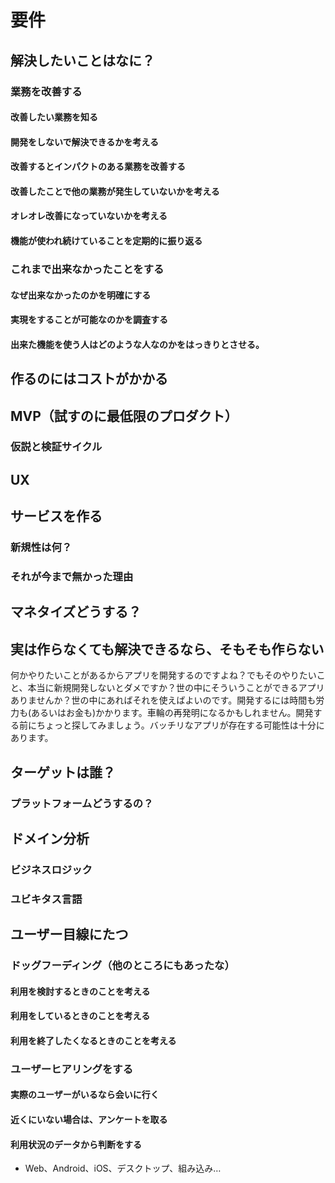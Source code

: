 # 要件
## 解決したいことはなに？
### 業務を改善する
#### 改善したい業務を知る
#### 開発をしないで解決できるかを考える
#### 改善するとインパクトのある業務を改善する
#### 改善したことで他の業務が発生していないかを考える
#### オレオレ改善になっていないかを考える
#### 機能が使われ続けていることを定期的に振り返る
### これまで出来なかったことをする
#### なぜ出来なかったのかを明確にする
#### 実現をすることが可能なのかを調査する
#### 出来た機能を使う人はどのような人なのかをはっきりとさせる。
## 作るのにはコストがかかる
## MVP（試すのに最低限のプロダクト）
### 仮説と検証サイクル
## UX
## サービスを作る
### 新規性は何？
### それが今まで無かった理由
## マネタイズどうする？

## 実は作らなくても解決できるなら、そもそも作らない

何かやりたいことがあるからアプリを開発するのですよね？でもそのやりたいこと、本当に新規開発しないとダメですか？世の中にそういうことができるアプリありませんか？世の中にあればそれを使えばよいのです。開発するには時間も労力も(あるいはお金も)かかります。車輪の再発明になるかもしれません。開発する前にちょっと探してみましょう。バッチリなアプリが存在する可能性は十分にあります。

## ターゲットは誰？
### プラットフォームどうするの？
## ドメイン分析
### ビジネスロジック
### ユビキタス言語
## ユーザー目線にたつ
### ドッグフーディング（他のところにもあったな）
#### 利用を検討するときのことを考える
#### 利用をしているときのことを考える
#### 利用を終了したくなるときのことを考える
### ユーザーヒアリングをする
#### 実際のユーザーがいるなら会いに行く
#### 近くにいない場合は、アンケートを取る
#### 利用状況のデータから判断をする

* Web、Android、iOS、デスクトップ、組み込み…
